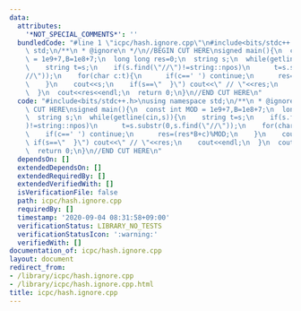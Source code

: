 ```yaml
---
data:
  attributes:
    '*NOT_SPECIAL_COMMENTS*': ''
  bundledCode: "#line 1 \"icpc/hash.ignore.cpp\"\n#include<bits/stdc++.h>\nusing namespace\
    \ std;\n/**\n * @ignore\n */\n//BEGIN CUT HERE\nsigned main(){\n  const int MOD\
    \ = 1e9+7,B=1e8+7;\n  long long res=0;\n  string s;\n  while(getline(cin,s)){\n\
    \    string t=s;\n    if(s.find(\"//\")!=string::npos)\n      t=s.substr(0,s.find(\"\
    //\"));\n    for(char c:t){\n      if(c==' ') continue;\n      res=(res*B+c)%MOD;\n\
    \    }\n    cout<<s;\n    if(s==\"  }\") cout<<\" // \"<<res;\n    cout<<endl;\n\
    \  }\n  cout<<res<<endl;\n  return 0;\n}\n//END CUT HERE\n"
  code: "#include<bits/stdc++.h>\nusing namespace std;\n/**\n * @ignore\n */\n//BEGIN\
    \ CUT HERE\nsigned main(){\n  const int MOD = 1e9+7,B=1e8+7;\n  long long res=0;\n\
    \  string s;\n  while(getline(cin,s)){\n    string t=s;\n    if(s.find(\"//\"\
    )!=string::npos)\n      t=s.substr(0,s.find(\"//\"));\n    for(char c:t){\n  \
    \    if(c==' ') continue;\n      res=(res*B+c)%MOD;\n    }\n    cout<<s;\n   \
    \ if(s==\"  }\") cout<<\" // \"<<res;\n    cout<<endl;\n  }\n  cout<<res<<endl;\n\
    \  return 0;\n}\n//END CUT HERE\n"
  dependsOn: []
  extendedDependsOn: []
  extendedRequiredBy: []
  extendedVerifiedWith: []
  isVerificationFile: false
  path: icpc/hash.ignore.cpp
  requiredBy: []
  timestamp: '2020-09-04 08:31:58+09:00'
  verificationStatus: LIBRARY_NO_TESTS
  verificationStatusIcon: ':warning:'
  verifiedWith: []
documentation_of: icpc/hash.ignore.cpp
layout: document
redirect_from:
- /library/icpc/hash.ignore.cpp
- /library/icpc/hash.ignore.cpp.html
title: icpc/hash.ignore.cpp
---
```

